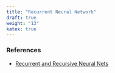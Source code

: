 ```yaml
---
title: "Recurrent Neural Network"
draft: true
weight: "13"
katex: true
---
```


### References
- [Recurrent and Recursive Neural Nets](http://www.deeplearningbook.org/contents/rnn.html)
